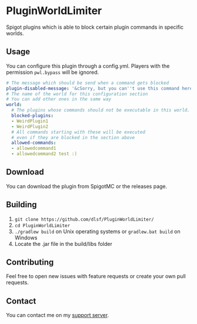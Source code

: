 # PluginWorldLimiter
Spigot plugins which is able to block certain plugin commands in specific worlds.

## Usage
You can configure this plugin through a config.yml. Players with the permission `pwl.bypass` will be ignored.

```yaml
# The message which should be send when a command gets blocked
plugin-disabled-message: '&cSorry, but you can''t use this command here!'
# The name of the world for this configuration section
# You can add other ones in the same way
world:
  # The plugins whose commands should not be executable in this world.
  blocked-plugins:
  - WeirdPlugin1
  - WeirdPlugin2
  # All commands starting with these will be executed
  # even if they are blocked in the section above
  allowed-commands:
  - allowedcommand1
  - allowedcommand2 test :)
```

## Download
You can download the plugin from SpigotMC or the releases page.

## Building
1. `git clone https://github.com/dlsf/PluginWorldLimiter/`
2. `cd PluginWorldLimiter`
3. `./gradlew build` on Unix operating systems or `gradlew.bat build` on Windows
4. Locate the .jar file in the build/libs folder

## Contributing
Feel free to open new issues with feature requests or create your own pull requests.

## Contact
You can contact me on my [support server](https://discord.gg/E763gRg).
